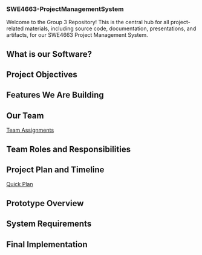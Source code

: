 ### SWE4663-ProjectManagementSystem

Welcome to the Group 3 Repository! This is the central hub for all project-related materials, including source code, documentation, presentations, and artifacts, for our SWE4663 Project Management System.

## What is our Software?


## Project Objectives


## Features We Are Building


## Our Team
[Team Assignments](https://github.com/shams-hasan/SWE4663-ProjectManagementSystem/blob/24300b7e6ecdd354d7fbd5280497044433cb4bfb/TEAM_ROLES.md)

## Team Roles and Responsibilities


## Project Plan and Timeline
[Quick Plan]()

## Prototype Overview


## System Requirements


## Final Implementation

